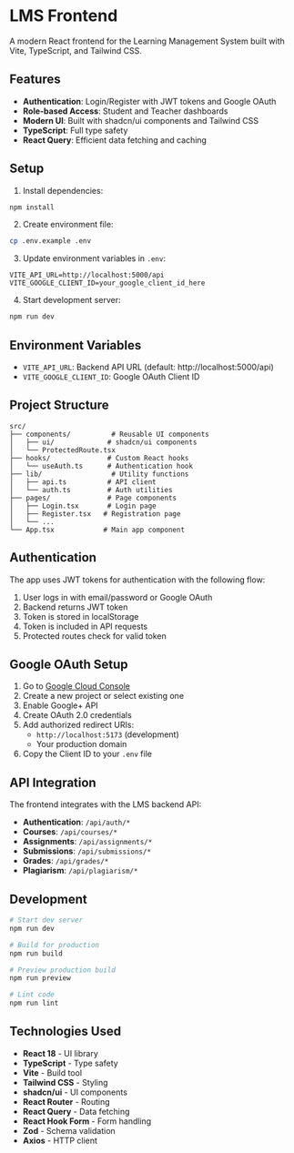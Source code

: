 # LMS Frontend

A modern React frontend for the Learning Management System built with Vite, TypeScript, and Tailwind CSS.

## Features

- **Authentication**: Login/Register with JWT tokens and Google OAuth
- **Role-based Access**: Student and Teacher dashboards
- **Modern UI**: Built with shadcn/ui components and Tailwind CSS
- **TypeScript**: Full type safety
- **React Query**: Efficient data fetching and caching

## Setup

1. Install dependencies:
```bash
npm install
```

2. Create environment file:
```bash
cp .env.example .env
```

3. Update environment variables in `.env`:
```
VITE_API_URL=http://localhost:5000/api
VITE_GOOGLE_CLIENT_ID=your_google_client_id_here
```

4. Start development server:
```bash
npm run dev
```

## Environment Variables

- `VITE_API_URL`: Backend API URL (default: http://localhost:5000/api)
- `VITE_GOOGLE_CLIENT_ID`: Google OAuth Client ID

## Project Structure

```
src/
├── components/          # Reusable UI components
│   ├── ui/             # shadcn/ui components
│   └── ProtectedRoute.tsx
├── hooks/              # Custom React hooks
│   └── useAuth.ts      # Authentication hook
├── lib/                 # Utility functions
│   ├── api.ts          # API client
│   └── auth.ts         # Auth utilities
├── pages/              # Page components
│   ├── Login.tsx       # Login page
│   ├── Register.tsx   # Registration page
│   └── ...
└── App.tsx            # Main app component
```

## Authentication

The app uses JWT tokens for authentication with the following flow:

1. User logs in with email/password or Google OAuth
2. Backend returns JWT token
3. Token is stored in localStorage
4. Token is included in API requests
5. Protected routes check for valid token

## Google OAuth Setup

1. Go to [Google Cloud Console](https://console.cloud.google.com/)
2. Create a new project or select existing one
3. Enable Google+ API
4. Create OAuth 2.0 credentials
5. Add authorized redirect URIs:
   - `http://localhost:5173` (development)
   - Your production domain
6. Copy the Client ID to your `.env` file

## API Integration

The frontend integrates with the LMS backend API:

- **Authentication**: `/api/auth/*`
- **Courses**: `/api/courses/*`
- **Assignments**: `/api/assignments/*`
- **Submissions**: `/api/submissions/*`
- **Grades**: `/api/grades/*`
- **Plagiarism**: `/api/plagiarism/*`

## Development

```bash
# Start dev server
npm run dev

# Build for production
npm run build

# Preview production build
npm run preview

# Lint code
npm run lint
```

## Technologies Used

- **React 18** - UI library
- **TypeScript** - Type safety
- **Vite** - Build tool
- **Tailwind CSS** - Styling
- **shadcn/ui** - UI components
- **React Router** - Routing
- **React Query** - Data fetching
- **React Hook Form** - Form handling
- **Zod** - Schema validation
- **Axios** - HTTP client